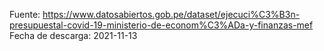 Fuente: https://www.datosabiertos.gob.pe/dataset/ejecuci%C3%B3n-presupuestal-covid-19-ministerio-de-econom%C3%ADa-y-finanzas-mef
Fecha de descarga: 2021-11-13

